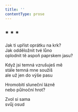 ```yaml
---
title: ''
contentType: prose
---
```


## \* \* \*

Jak ti upříst oprátku na krk?  
Jak odděložnit tvé lůno  
oplodnit tě aspoň paprskem jasu?

Když jsi temná vzrušuješ mě  
stále temná mne soužíš  
ale už jen do výše pasu

Hromobití sluneční lázně  
nebo půlnoční hrot?

Zvol si sama  
svůj osud

